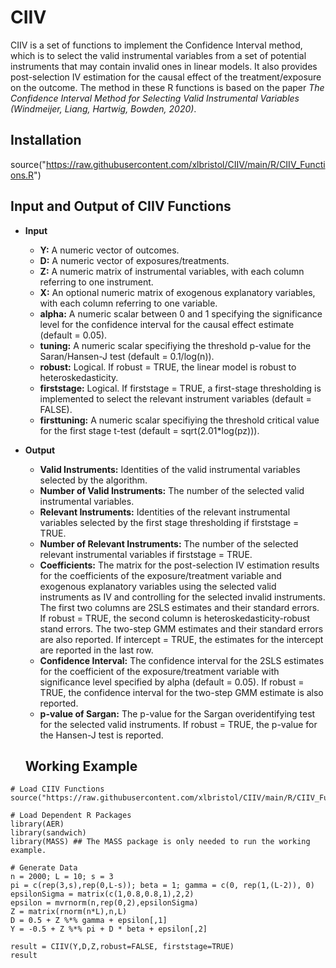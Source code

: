 # CIIV
CIIV is a set of functions to implement the Confidence Interval method, which is to select the valid instrumental variables from a set of potential instruments that may contain invalid ones in linear models. It also provides post-selection IV estimation for the causal effect of the treatment/exposure on the outcome. The method in these R functions is based on the paper *The Confidence Interval Method for Selecting Valid Instrumental Variables (Windmeijer, Liang, Hartwig, Bowden, 2020)*.

## Installation
source("https://raw.githubusercontent.com/xlbristol/CIIV/main/R/CIIV_Functions.R")

## Input and Output of CIIV Functions
* **Input**
  * **Y:** A numeric vector of outcomes.
  * **D:** A numeric vector of exposures/treatments.
  * **Z:** A numeric matrix of instrumental variables, with each column referring to one instrument.
  * **X:** An optional numeric matrix of exogenous explanatory variables, with each column referring to one variable.
  * **alpha:** A numeric scalar between 0 and 1 specifying the significance level for the confidence interval for the causal effect estimate (default = 0.05).
  * **tuning:** A numeric scalar specifiying the threshold p-value for the Saran/Hansen-J test (default = 0.1/log(n)).
  * **robust:** Logical. If robust = TRUE, the linear model is robust to heteroskedasticity.
  * **firststage:** Logical. If firststage = TRUE, a first-stage thresholding is implemented to select the relevant instrument variables (default = FALSE).
  * **firsttuning:** A numeric scalar specifiying the threshold critical value for the first stage t-test (default = sqrt(2.01*log(pz))).
* **Output**
  * **Valid Instruments:** Identities of the valid instrumental variables selected by the algorithm.
  * **Number of Valid Instruments:** The number of the selected valid instrumental variables.
  * **Relevant Instruments:** Identities of the relevant instrumental variables selected by the first stage thresholding if firststage = TRUE.
  * **Number of Relevant Instruments:** The number of the selected relevant instrumental variables if firststage = TRUE.
  * **Coefficients:** The matrix for the post-selection IV estimation results for the coefficients of the exposure/treatment variable and exogenous
  explanatory variables using the selected valid instruments as IV and controlling for the selected invalid instruments. The first two columns are
  2SLS estimates and their standard errors. If robust = TRUE, the second column is heteroskedasticity-robust stand errors. The two-step GMM estimates
  and their standard errors are also reported. If intercept = TRUE, the estimates for the intercept are reported in the last row.
  * **Confidence Interval:** The confidence interval for the 2SLS estimates for the coefficient of the exposure/treatment variable with significance level
  specified by alpha (default = 0.05). If robust = TRUE, the confidence interval for the two-step GMM estimate is also reported.
  * **p-value of Sargan:** The p-value for the Sargan overidentifying test for the selected valid instruments. If robust = TRUE, the p-value for the
  Hansen-J test is reported.
  
  ## Working Example
```
# Load CIIV Functions
source("https://raw.githubusercontent.com/xlbristol/CIIV/main/R/CIIV_Functions.R")

# Load Dependent R Packages
library(AER)
library(sandwich)
library(MASS) ## The MASS package is only needed to run the working example.

# Generate Data
n = 2000; L = 10; s = 3
pi = c(rep(3,s),rep(0,L-s)); beta = 1; gamma = c(0, rep(1,(L-2)), 0)
epsilonSigma = matrix(c(1,0.8,0.8,1),2,2)
epsilon = mvrnorm(n,rep(0,2),epsilonSigma)
Z = matrix(rnorm(n*L),n,L)
D = 0.5 + Z %*% gamma + epsilon[,1]
Y = -0.5 + Z %*% pi + D * beta + epsilon[,2]

result = CIIV(Y,D,Z,robust=FALSE, firststage=TRUE)
result
```
